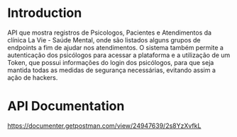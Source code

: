 # Introduction
API que mostra registros de Psicologos, Pacientes e Atendimentos da clínica La Vie - Saúde Mental, onde são listados alguns grupos de endpoints a fim de ajudar nos atendimentos. O sistema também permite a autenticação dos psicólogos para acessar a plataforma e a utilização de um Token, que possui informações do login dos psicólogos, para que seja mantida todas as medidas de segurança necessárias, evitando assim a ação de hackers.


# API Documentation
https://documenter.getpostman.com/view/24947639/2s8YzXvfkL
